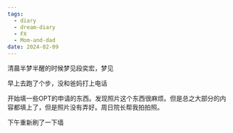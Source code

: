 ```yaml
---
tags:
  - diary
  - dream-diary
  - FX
  - Mom-and-dad
date: 2024-02-09
---
```

清晨半梦半醒的时候梦见段奕宏，梦见

早上去跑了个步，没和爸妈打上电话

开始填一些OPT的申请的东西。发现照片这个东西很麻烦。但是总之大部分的内容都填上了，但是照片没有弄好。周日院长帮我拍拍照。

下午重新刷了一下墙

